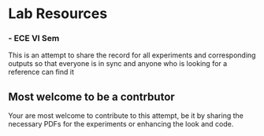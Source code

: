 # Lab Resources
  ### - ECE VI Sem

This is an attempt to share the record for all experiments and corresponding outputs so that everyone is in sync and anyone who is looking for a reference can find it

## Most welcome to be a contrbutor
Your are most welcome to contribute to this attempt, be it by sharing the necessary PDFs for the experiments or enhancing the look and code.

